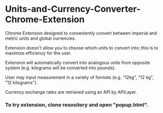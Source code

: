 # Units-and-Currency-Converter-Chrome-Extension

Chrome Extension designed to conveniently convert between imperial and metric units and global currencies.

Extension doesn't allow you to choose which units to convert into; this is to maximize efficiency for the user.

Extension will automatically convert into analogous units from opposite system (e.g. kilograms will be converted into pounds).

User may input measurement in a variety of formats (e.g. "12kg", "12 kg", "12 kilograms").

Currency exchange rates are retrieved using an API by APILayer. 

### To try extension, clone resository and open "popup.html".
